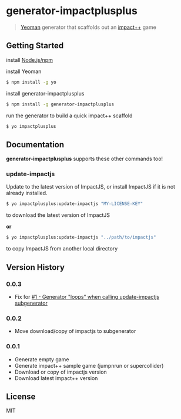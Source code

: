 # generator-impactplusplus

> [Yeoman](http://yeoman.io) generator that scaffolds out an [impact++](http://collinhover.github.io/impactplusplus/) game


## Getting Started

install [Node.js/npm](http://nodejs.org/)

install Yeoman
```bash
$ npm install -g yo
```
install generator-impactplusplus
```bash
$ npm install -g generator-impactplusplus
```
run the generator to build a quick impact++ scaffold
```bash
$ yo impactplusplus
```

## Documentation
**generator-impactplusplus** supports these other commands too!

### update-impactjs
Update to the latest version of ImpactJS, or install ImpactJS if it is not already installed.

```bash
$ yo impactplusplus:update-impactjs "MY-LICENSE-KEY"
```
to download the latest version of ImpactJS

**or**

```bash
$ yo impactplusplus:update-impactjs "../path/to/impactjs"
```
to copy ImpactJS from another local directory 

## Version History

### 0.0.3
 - Fix for [#1 - Generator "loops" when calling update-impactjs subgenerator](https://github.com/racingcow/generator-impactplusplus/issues/1)

### 0.0.2
 - Move download/copy of impactjs to subgenerator

### 0.0.1
- Generate empty game
- Generate impact++ sample game (jumpnrun or supercollider)
- Download or copy of impactjs version
- Download latest impact++ version

## License

MIT
